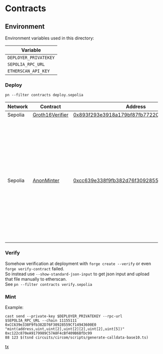 # Contracts

## Environment

Environment variables used in this directory:

| Variable              |
| --------------------- |
| `DEPLOYER_PRIVATEKEY` |
| `SEPOLIA_RPC_URL`     |
| `ETHERSCAN_API_KEY`   |

### Deploy

`pn --filter contracts deploy.sepolia`

| Network | Contract                                             | Address                                                                                                                            | Comment                                                                                                                                                                                                           |
| ------- | ---------------------------------------------------- | ---------------------------------------------------------------------------------------------------------------------------------- | ----------------------------------------------------------------------------------------------------------------------------------------------------------------------------------------------------------------- |
| Sepolia | [Groth16Verifier](contracts/src/Groth16Verifier.sol) | [0x893f293e3918a179bf87fb772206e9927db61b0c](https://sepolia.etherscan.io/address/0x893f293e3918a179bf87fb772206e9927db61b0c#code) |                                                                                                                                                                                                                   |
| Sepolia | [AnonMinter](contracts/src/AnonMinter.sol)           | [0xcc639e338f9fb382d76f30928559cf14943600e0](https://sepolia.etherscan.io/address/0xcc639e338f9fb382d76f30928559cf14943600e0#code) | The merkle root used as constructor argument to deploy this contract corresponds to all the addresses that owned at least 360 ENS on mainnet as of "block somewhere around 17361666" (don't remember exactly 😅). |

### Verify

[//]: # 'TODO: fix passing of merkle root constructor argument, probably needs to be converted into base 10 integer string'

Somehow verification at deployment with `forge create --verify` or even `forge verify-contract` failed.  
So instead use `--show-standard-json-input` to get json input and upload that file manually to etherscan.  
See `pn --filter contracts verify.sepolia`

### Mint

[//]: # 'TODO: improve script'

Example:

```shell
cast send --private-key $DEPLOYER_PRIVATEKEY --rpc-url $SEPOLIA_RPC_URL --chain 11155111 0xCC639e338F9fb382D76F30928559Cf14943600E0 "mint(address,uint,uint[2],uint[2][2],uint[2],uint[5])" 0xc122c870eA9179989C57A8F4cBf409B6BfDc99
88 123 $(tsnd circuits/circom/scripts/generate-calldata-base10.ts)
```

[tx](https://sepolia.etherscan.io/tx/0x01953438db7c63444d1d2b89a553d0fe7033c1d3219ca797f767f9a08e54187a)

